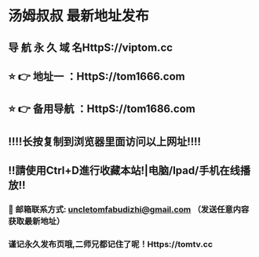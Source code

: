 # 汤姆叔叔 最新地址发布 
## 导 航 永 久 域 名HttpS://viptom.cc
## ⭐️ 👉 地址一 ：HttpS://tom1666.com
## ⭐️ 👉 备用导航 ：HttpS://tom1686.com
## ‼️‼️长按复制到浏览器里面访问以上网址‼️‼️
## ‼️請使用Ctrl+D進行收藏本站!|电脑/Ipad/手机在线播放‼️
### 📧 邮箱联系方式: uncletomfabudizhi@gmail.com （发送任意内容获取最新地址）
### 谨记永久发布页哦,二师兄都记住了呢！Https://tomtv.cc

